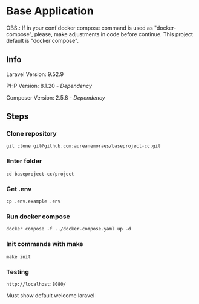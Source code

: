 # Base Application

OBS.: If in your conf docker compose command is used as "docker-compose", please, make adjustments in code before continue.
This project default is "docker compose".

## Info

Laravel Version: 9.52.9

PHP Version: 8.1.20 - *Dependency*

Composer Version: 2.5.8 - *Dependency*

## Steps 

### Clone repository

`git clone git@github.com:aureanemoraes/baseproject-cc.git`

### Enter folder

`cd baseproject-cc/project`

### Get .env

`cp .env.example .env`

### Run docker compose

`docker compose -f ../docker-compose.yaml up -d`

### Init commands with make

`make init`

### Testing

`http://localhost:8080/`

Must show default welcome laravel
